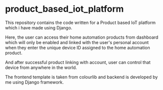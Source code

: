 # product_based_iot_platform
This repository contains the code written for a Product based IoT platform which i have made using Django.

Here, the user can access their home automation products from dashboard which will only be enabled and linked with the user's personal account when they enter the unique device ID assigned to the home automation product.

And after successful product linking with account, user can control that device from anywhere in the world.

The frontend template is taken from colourlib and backend is developed by me using Django framework.
